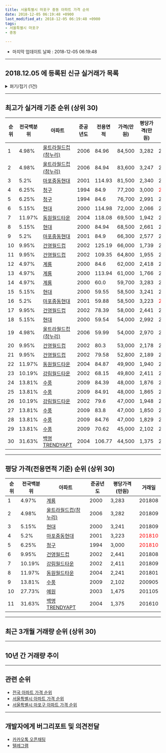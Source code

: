 ```yaml
---
title: 서울특별시 마포구 중동 아파트 가격 순위
date: 2018-12-05 06:19:48 +0900
last_modified_at: 2018-12-05 06:19:48 +0900
tags:
- 서울특별시 마포구
- 중동

---
```


* 마지막 업데이트 날짜 : 2018-12-05 06:19:48

---

## 2018.12.05 에 등록된 신규 실거래가 목록

<details>
<summary>펴기/접기 (1건)</summary>
<div markdown="1">

|아파트|전국백분위|준공년도|전용면적|가격(만원)|평당가격(만원)|거래일|
|---|---|---|---|---|---|---|
|[마포중동현대](https://search.naver.com/search.naver?query=%EC%84%9C%EC%9A%B8%ED%8A%B9%EB%B3%84%EC%8B%9C+%EB%A7%88%ED%8F%AC%EA%B5%AC+%EC%A4%91%EB%8F%99+%EB%A7%88%ED%8F%AC%EC%A4%91%EB%8F%99%ED%98%84%EB%8C%80)|5.2%|2001|59.88|58,500|3,223|<span style="color:red">201810</span>|


</div>
</details>

---

## 최고가 실거래 기준 순위 (상위 30)


|순위|전국백분위|아파트|준공년도|전용면적|가격(만원)|평당가격(만원)|거래일|
|---|---|---|---|---|---|---|---|
|1|4.98%|[울트라월드컵(참누리)](https://search.naver.com/search.naver?query=%EC%84%9C%EC%9A%B8%ED%8A%B9%EB%B3%84%EC%8B%9C+%EB%A7%88%ED%8F%AC%EA%B5%AC+%EC%A4%91%EB%8F%99+%EC%9A%B8%ED%8A%B8%EB%9D%BC%EC%9B%94%EB%93%9C%EC%BB%B5%28%EC%B0%B8%EB%88%84%EB%A6%AC%29)|2006|84.96|84,500|3,282|201809|
|2|4.98%|[울트라월드컵(참누리)](https://search.naver.com/search.naver?query=%EC%84%9C%EC%9A%B8%ED%8A%B9%EB%B3%84%EC%8B%9C+%EB%A7%88%ED%8F%AC%EA%B5%AC+%EC%A4%91%EB%8F%99+%EC%9A%B8%ED%8A%B8%EB%9D%BC%EC%9B%94%EB%93%9C%EC%BB%B5%28%EC%B0%B8%EB%88%84%EB%A6%AC%29)|2006|84.94|83,600|3,247|201809|
|3|5.2%|[마포중동현대](https://search.naver.com/search.naver?query=%EC%84%9C%EC%9A%B8%ED%8A%B9%EB%B3%84%EC%8B%9C+%EB%A7%88%ED%8F%AC%EA%B5%AC+%EC%A4%91%EB%8F%99+%EB%A7%88%ED%8F%AC%EC%A4%91%EB%8F%99%ED%98%84%EB%8C%80)|2001|114.93|81,500|2,340|201809|
|4|6.25%|[청구](https://search.naver.com/search.naver?query=%EC%84%9C%EC%9A%B8%ED%8A%B9%EB%B3%84%EC%8B%9C+%EB%A7%88%ED%8F%AC%EA%B5%AC+%EC%A4%91%EB%8F%99+%EC%B2%AD%EA%B5%AC)|1994|84.9|77,200|3,000|<span style="color:red">201810</span>|
|5|6.25%|[청구](https://search.naver.com/search.naver?query=%EC%84%9C%EC%9A%B8%ED%8A%B9%EB%B3%84%EC%8B%9C+%EB%A7%88%ED%8F%AC%EA%B5%AC+%EC%A4%91%EB%8F%99+%EC%B2%AD%EA%B5%AC)|1994|84.6|76,700|2,991|201809|
|6|5.15%|[현대](https://search.naver.com/search.naver?query=%EC%84%9C%EC%9A%B8%ED%8A%B9%EB%B3%84%EC%8B%9C+%EB%A7%88%ED%8F%AC%EA%B5%AC+%EC%A4%91%EB%8F%99+%ED%98%84%EB%8C%80)|2000|114.98|72,000|2,066|201809|
|7|11.97%|[동원월드타운](https://search.naver.com/search.naver?query=%EC%84%9C%EC%9A%B8%ED%8A%B9%EB%B3%84%EC%8B%9C+%EB%A7%88%ED%8F%AC%EA%B5%AC+%EC%A4%91%EB%8F%99+%EB%8F%99%EC%9B%90%EC%9B%94%EB%93%9C%ED%83%80%EC%9A%B4)|2004|118.08|69,500|1,942|201809|
|8|5.15%|[현대](https://search.naver.com/search.naver?query=%EC%84%9C%EC%9A%B8%ED%8A%B9%EB%B3%84%EC%8B%9C+%EB%A7%88%ED%8F%AC%EA%B5%AC+%EC%A4%91%EB%8F%99+%ED%98%84%EB%8C%80)|2000|84.94|68,500|2,661|201808|
|9|5.2%|[마포중동현대](https://search.naver.com/search.naver?query=%EC%84%9C%EC%9A%B8%ED%8A%B9%EB%B3%84%EC%8B%9C+%EB%A7%88%ED%8F%AC%EA%B5%AC+%EC%A4%91%EB%8F%99+%EB%A7%88%ED%8F%AC%EC%A4%91%EB%8F%99%ED%98%84%EB%8C%80)|2001|84.9|66,300|2,577|201808|
|10|9.95%|[건영월드컵](https://search.naver.com/search.naver?query=%EC%84%9C%EC%9A%B8%ED%8A%B9%EB%B3%84%EC%8B%9C+%EB%A7%88%ED%8F%AC%EA%B5%AC+%EC%A4%91%EB%8F%99+%EA%B1%B4%EC%98%81%EC%9B%94%EB%93%9C%EC%BB%B5)|2002|125.19|66,000|1,739|201805|
|11|9.95%|[건영월드컵](https://search.naver.com/search.naver?query=%EC%84%9C%EC%9A%B8%ED%8A%B9%EB%B3%84%EC%8B%9C+%EB%A7%88%ED%8F%AC%EA%B5%AC+%EC%A4%91%EB%8F%99+%EA%B1%B4%EC%98%81%EC%9B%94%EB%93%9C%EC%BB%B5)|2002|109.35|64,800|1,955|201808|
|12|4.97%|[계룡](https://search.naver.com/search.naver?query=%EC%84%9C%EC%9A%B8%ED%8A%B9%EB%B3%84%EC%8B%9C+%EB%A7%88%ED%8F%AC%EA%B5%AC+%EC%A4%91%EB%8F%99+%EA%B3%84%EB%A3%A1)|2000|84.6|62,000|2,418|201808|
|13|4.97%|[계룡](https://search.naver.com/search.naver?query=%EC%84%9C%EC%9A%B8%ED%8A%B9%EB%B3%84%EC%8B%9C+%EB%A7%88%ED%8F%AC%EA%B5%AC+%EC%A4%91%EB%8F%99+%EA%B3%84%EB%A3%A1)|2000|113.94|61,000|1,766|201709|
|14|4.97%|[계룡](https://search.naver.com/search.naver?query=%EC%84%9C%EC%9A%B8%ED%8A%B9%EB%B3%84%EC%8B%9C+%EB%A7%88%ED%8F%AC%EA%B5%AC+%EC%A4%91%EB%8F%99+%EA%B3%84%EB%A3%A1)|2000|60.0|59,700|3,283|201808|
|15|5.15%|[현대](https://search.naver.com/search.naver?query=%EC%84%9C%EC%9A%B8%ED%8A%B9%EB%B3%84%EC%8B%9C+%EB%A7%88%ED%8F%AC%EA%B5%AC+%EC%A4%91%EB%8F%99+%ED%98%84%EB%8C%80)|2000|59.55|58,500|3,241|201809|
|16|5.2%|[마포중동현대](https://search.naver.com/search.naver?query=%EC%84%9C%EC%9A%B8%ED%8A%B9%EB%B3%84%EC%8B%9C+%EB%A7%88%ED%8F%AC%EA%B5%AC+%EC%A4%91%EB%8F%99+%EB%A7%88%ED%8F%AC%EC%A4%91%EB%8F%99%ED%98%84%EB%8C%80)|2001|59.88|58,500|3,223|<span style="color:red">201810</span>|
|17|9.95%|[건영월드컵](https://search.naver.com/search.naver?query=%EC%84%9C%EC%9A%B8%ED%8A%B9%EB%B3%84%EC%8B%9C+%EB%A7%88%ED%8F%AC%EA%B5%AC+%EC%A4%91%EB%8F%99+%EA%B1%B4%EC%98%81%EC%9B%94%EB%93%9C%EC%BB%B5)|2002|78.39|58,000|2,441|201808|
|18|5.15%|[현대](https://search.naver.com/search.naver?query=%EC%84%9C%EC%9A%B8%ED%8A%B9%EB%B3%84%EC%8B%9C+%EB%A7%88%ED%8F%AC%EA%B5%AC+%EC%A4%91%EB%8F%99+%ED%98%84%EB%8C%80)|2000|59.54|54,000|2,992|201808|
|19|4.98%|[울트라월드컵(참누리)](https://search.naver.com/search.naver?query=%EC%84%9C%EC%9A%B8%ED%8A%B9%EB%B3%84%EC%8B%9C+%EB%A7%88%ED%8F%AC%EA%B5%AC+%EC%A4%91%EB%8F%99+%EC%9A%B8%ED%8A%B8%EB%9D%BC%EC%9B%94%EB%93%9C%EC%BB%B5%28%EC%B0%B8%EB%88%84%EB%A6%AC%29)|2006|59.99|54,000|2,970|201708|
|20|9.95%|[건영월드컵](https://search.naver.com/search.naver?query=%EC%84%9C%EC%9A%B8%ED%8A%B9%EB%B3%84%EC%8B%9C+%EB%A7%88%ED%8F%AC%EA%B5%AC+%EC%A4%91%EB%8F%99+%EA%B1%B4%EC%98%81%EC%9B%94%EB%93%9C%EC%BB%B5)|2002|80.3|53,000|2,178|201807|
|21|9.95%|[건영월드컵](https://search.naver.com/search.naver?query=%EC%84%9C%EC%9A%B8%ED%8A%B9%EB%B3%84%EC%8B%9C+%EB%A7%88%ED%8F%AC%EA%B5%AC+%EC%A4%91%EB%8F%99+%EA%B1%B4%EC%98%81%EC%9B%94%EB%93%9C%EC%BB%B5)|2002|79.58|52,800|2,189|201805|
|22|11.97%|[동원월드타운](https://search.naver.com/search.naver?query=%EC%84%9C%EC%9A%B8%ED%8A%B9%EB%B3%84%EC%8B%9C+%EB%A7%88%ED%8F%AC%EA%B5%AC+%EC%A4%91%EB%8F%99+%EB%8F%99%EC%9B%90%EC%9B%94%EB%93%9C%ED%83%80%EC%9A%B4)|2004|84.87|49,900|1,940|201803|
|23|10.19%|[강림월드타운](https://search.naver.com/search.naver?query=%EC%84%9C%EC%9A%B8%ED%8A%B9%EB%B3%84%EC%8B%9C+%EB%A7%88%ED%8F%AC%EA%B5%AC+%EC%A4%91%EB%8F%99+%EA%B0%95%EB%A6%BC%EC%9B%94%EB%93%9C%ED%83%80%EC%9A%B4)|2002|68.15|49,800|2,411|201809|
|24|13.81%|[수풍](https://search.naver.com/search.naver?query=%EC%84%9C%EC%9A%B8%ED%8A%B9%EB%B3%84%EC%8B%9C+%EB%A7%88%ED%8F%AC%EA%B5%AC+%EC%A4%91%EB%8F%99+%EC%88%98%ED%92%8D)|2009|84.39|48,000|1,876|200905|
|25|13.81%|[수풍](https://search.naver.com/search.naver?query=%EC%84%9C%EC%9A%B8%ED%8A%B9%EB%B3%84%EC%8B%9C+%EB%A7%88%ED%8F%AC%EA%B5%AC+%EC%A4%91%EB%8F%99+%EC%88%98%ED%92%8D)|2009|84.91|48,000|1,865|200905|
|26|10.19%|[강림월드타운](https://search.naver.com/search.naver?query=%EC%84%9C%EC%9A%B8%ED%8A%B9%EB%B3%84%EC%8B%9C+%EB%A7%88%ED%8F%AC%EA%B5%AC+%EC%A4%91%EB%8F%99+%EA%B0%95%EB%A6%BC%EC%9B%94%EB%93%9C%ED%83%80%EC%9A%B4)|2002|79.6|47,000|1,948|201808|
|27|13.81%|[수풍](https://search.naver.com/search.naver?query=%EC%84%9C%EC%9A%B8%ED%8A%B9%EB%B3%84%EC%8B%9C+%EB%A7%88%ED%8F%AC%EA%B5%AC+%EC%A4%91%EB%8F%99+%EC%88%98%ED%92%8D)|2009|83.8|47,000|1,850|200906|
|28|13.81%|[수풍](https://search.naver.com/search.naver?query=%EC%84%9C%EC%9A%B8%ED%8A%B9%EB%B3%84%EC%8B%9C+%EB%A7%88%ED%8F%AC%EA%B5%AC+%EC%A4%91%EB%8F%99+%EC%88%98%ED%92%8D)|2009|84.76|47,000|1,829|200905|
|29|13.81%|[수풍](https://search.naver.com/search.naver?query=%EC%84%9C%EC%9A%B8%ED%8A%B9%EB%B3%84%EC%8B%9C+%EB%A7%88%ED%8F%AC%EA%B5%AC+%EC%A4%91%EB%8F%99+%EC%88%98%ED%92%8D)|2009|70.62|45,000|2,102|200905|
|30|31.63%|[백명TRENDYAPT](https://search.naver.com/search.naver?query=%EC%84%9C%EC%9A%B8%ED%8A%B9%EB%B3%84%EC%8B%9C+%EB%A7%88%ED%8F%AC%EA%B5%AC+%EC%A4%91%EB%8F%99+%EB%B0%B1%EB%AA%85TRENDYAPT)|2004|106.77|44,500|1,375|201610|


---

## 평당 가격(전용면적 기준) 순위 (상위 30)


|순위|전국백분위|아파트|준공년도|평당가격(만원)|거래일|
|---|---|---|---|---|---|
|1|4.97%|[계룡](https://search.naver.com/search.naver?query=%EC%84%9C%EC%9A%B8%ED%8A%B9%EB%B3%84%EC%8B%9C+%EB%A7%88%ED%8F%AC%EA%B5%AC+%EC%A4%91%EB%8F%99+%EA%B3%84%EB%A3%A1)|2000|3,283|201808|
|2|4.98%|[울트라월드컵(참누리)](https://search.naver.com/search.naver?query=%EC%84%9C%EC%9A%B8%ED%8A%B9%EB%B3%84%EC%8B%9C+%EB%A7%88%ED%8F%AC%EA%B5%AC+%EC%A4%91%EB%8F%99+%EC%9A%B8%ED%8A%B8%EB%9D%BC%EC%9B%94%EB%93%9C%EC%BB%B5%28%EC%B0%B8%EB%88%84%EB%A6%AC%29)|2006|3,282|201809|
|3|5.15%|[현대](https://search.naver.com/search.naver?query=%EC%84%9C%EC%9A%B8%ED%8A%B9%EB%B3%84%EC%8B%9C+%EB%A7%88%ED%8F%AC%EA%B5%AC+%EC%A4%91%EB%8F%99+%ED%98%84%EB%8C%80)|2000|3,241|201809|
|4|5.2%|[마포중동현대](https://search.naver.com/search.naver?query=%EC%84%9C%EC%9A%B8%ED%8A%B9%EB%B3%84%EC%8B%9C+%EB%A7%88%ED%8F%AC%EA%B5%AC+%EC%A4%91%EB%8F%99+%EB%A7%88%ED%8F%AC%EC%A4%91%EB%8F%99%ED%98%84%EB%8C%80)|2001|3,223|<span style="color:red">201810</span>|
|5|6.25%|[청구](https://search.naver.com/search.naver?query=%EC%84%9C%EC%9A%B8%ED%8A%B9%EB%B3%84%EC%8B%9C+%EB%A7%88%ED%8F%AC%EA%B5%AC+%EC%A4%91%EB%8F%99+%EC%B2%AD%EA%B5%AC)|1994|3,000|<span style="color:red">201810</span>|
|6|9.95%|[건영월드컵](https://search.naver.com/search.naver?query=%EC%84%9C%EC%9A%B8%ED%8A%B9%EB%B3%84%EC%8B%9C+%EB%A7%88%ED%8F%AC%EA%B5%AC+%EC%A4%91%EB%8F%99+%EA%B1%B4%EC%98%81%EC%9B%94%EB%93%9C%EC%BB%B5)|2002|2,441|201808|
|7|10.19%|[강림월드타운](https://search.naver.com/search.naver?query=%EC%84%9C%EC%9A%B8%ED%8A%B9%EB%B3%84%EC%8B%9C+%EB%A7%88%ED%8F%AC%EA%B5%AC+%EC%A4%91%EB%8F%99+%EA%B0%95%EB%A6%BC%EC%9B%94%EB%93%9C%ED%83%80%EC%9A%B4)|2002|2,411|201809|
|8|11.97%|[동원월드타운](https://search.naver.com/search.naver?query=%EC%84%9C%EC%9A%B8%ED%8A%B9%EB%B3%84%EC%8B%9C+%EB%A7%88%ED%8F%AC%EA%B5%AC+%EC%A4%91%EB%8F%99+%EB%8F%99%EC%9B%90%EC%9B%94%EB%93%9C%ED%83%80%EC%9A%B4)|2004|2,241|201801|
|9|13.81%|[수풍](https://search.naver.com/search.naver?query=%EC%84%9C%EC%9A%B8%ED%8A%B9%EB%B3%84%EC%8B%9C+%EB%A7%88%ED%8F%AC%EA%B5%AC+%EC%A4%91%EB%8F%99+%EC%88%98%ED%92%8D)|2009|2,102|200905|
|10|27.73%|[예원](https://search.naver.com/search.naver?query=%EC%84%9C%EC%9A%B8%ED%8A%B9%EB%B3%84%EC%8B%9C+%EB%A7%88%ED%8F%AC%EA%B5%AC+%EC%A4%91%EB%8F%99+%EC%98%88%EC%9B%90)|2003|1,475|201105|
|11|31.63%|[백명TRENDYAPT](https://search.naver.com/search.naver?query=%EC%84%9C%EC%9A%B8%ED%8A%B9%EB%B3%84%EC%8B%9C+%EB%A7%88%ED%8F%AC%EA%B5%AC+%EC%A4%91%EB%8F%99+%EB%B0%B1%EB%AA%85TRENDYAPT)|2004|1,375|201610|


---

## 최근 3개월 거래량 순위 (상위 30)


<div style="width:100%;">
    <canvas id="deal_count_ranking" height="250"></canvas>
</div>


<script>
new Chart(document.getElementById("deal_count_ranking"), {
    type: 'horizontalBar',
    data: {
        labels: ['청구', '마포중동현대'],
        datasets: [{
            label: '실거래 수',
            data: [2, 1],
            borderColor: "rgba(255, 0, 128, 1)",
            backgroundColor: "rgba(255, 0, 128, 0.5)",
            fill: false,
        }]
    },
    options: {
        responsive: true,
        title: {
            display: true,
            text: '최근 3개월 거래량 순위'
        },
        tooltips: {
            mode: 'index',
            intersect: false,
            callbacks: {
                title: function(tooltipItems, data) {
                    return "실거래 수:";
                },
                label: function(tooltipItem, data) {
                    return data.labels[tooltipItem.index] + ": " + tooltipItem.xLabel;
                }
            }
        },
        hover: {
            mode: 'nearest',
            intersect: true
        },
        scales: {
            xAxes: [{
                display: true,
                scaleLabel: {
                    display: true,
                    labelString: '실거래 수'
                },
                ticks: {
                    suggestedMin: 0,
                }
            }],
            yAxes: [{
                display: true,
                ticks: {
                    autoSkip: false,
                    callback: function(value, index, values) {
                        if (value.length > 15)
                            return value.substr(0, 13) + "...";
                        else
                            return value;
                    }
                },
                scaleLabel: {
                    display: false,
                }
            }]
        }
    }
});

</script>


---

## 10년 간 거래량 추이


<div style="width:100%;">
    <canvas id="deal_progress" height="250"></canvas>
</div>

<script>
new Chart(document.getElementById("deal_progress"), {
    type: 'line',
    data: {
        labels: ['200812','200901','200902','200903','200904','200905','200906','200907','200908','200909','200910','200911','200912','201001','201002','201003','201004','201005','201006','201007','201008','201009','201010','201011','201012','201101','201102','201103','201104','201105','201106','201107','201108','201109','201110','201111','201112','201201','201202','201203','201204','201205','201206','201207','201208','201209','201210','201211','201212','201301','201302','201303','201304','201305','201306','201307','201308','201309','201310','201311','201312','201401','201402','201403','201404','201405','201406','201407','201408','201409','201410','201411','201412','201501','201502','201503','201504','201505','201506','201507','201508','201509','201510','201511','201512','201601','201602','201603','201604','201605','201606','201607','201608','201609','201610','201611','201612','201701','201702','201703','201704','201705','201706','201707','201708','201709','201710','201711','201712','201801','201802','201803','201804','201805','201806','201807','201808','201809','201810','201811','201812'],
        datasets: [{
            label: '실거래 수',
            pointRadius: 1,
            data: [2, 5, 8, 9, 23, 25, 15, 13, 19, 14, 12, 6, 7, 8, 5, 6, 7, 2, 4, 2, 1, 3, 8, 6, 14, 11, 15, 14, 10, 6, 6, 7, 6, 5, 3, 4, 7, 10, 7, 9, 5, 6, 2, 1, 3, 3, 4, 13, 6, 5, 7, 9, 14, 14, 13, 4, 6, 11, 16, 15, 10, 17, 16, 17, 12, 13, 12, 8, 15, 12, 9, 9, 7, 21, 11, 12, 14, 15, 18, 13, 17, 19, 21, 7, 6, 11, 13, 23, 24, 24, 14, 11, 13, 16, 21, 7, 11, 5, 3, 10, 7, 14, 10, 11, 9, 11, 10, 12, 16, 24, 8, 12, 6, 4, 4, 15, 16, 10, 3, 0, 0],
            borderColor: "rgba(255, 201, 14, 1)",
            backgroundColor: "rgba(255, 201, 14, 0.5)",
            fill: true,
        }]
    },
    options: {
        responsive: true,
        title: {
            display: true,
            text: '10년간 거래량 추이'
        },
        tooltips: {
            mode: 'index',
            intersect: false,
        },
        hover: {
            mode: 'nearest',
            intersect: true
        },
        scales: {
            xAxes: [{
                display: true,
                scaleLabel: {
                    display: true,
                    labelString: '년/월'
                }
            }],
            yAxes: [{
                display: true,
                ticks: {
                    suggestedMin: 0,
                },
                scaleLabel: {
                    display: true,
                    labelString: '실거래 수'
                }
            }]
        }
    }
});

</script>


---

## 관련 순위

- [전국 아파트 가격 순위](https://inasie.github.io/apt-ranking/전국)
- [서울특별시 아파트 가격 순위](https://inasie.github.io/apt-ranking/서울특별시)
- [서울특별시 마포구 아파트 가격 순위](https://inasie.github.io/apt-ranking/서울특별시-마포구)


---

## 개발자에게 버그리포트 및 의견전달

- [카카오톡 오픈채팅](https://open.kakao.com/o/gLJUAP4)
- [텔레그램](https://t.me/inasie)

